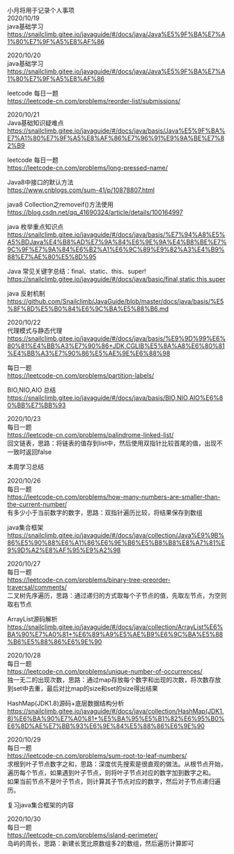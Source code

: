 小月将用于记录个人事项  
2020/10/19  
java基础学习  
https://snailclimb.gitee.io/javaguide/#/docs/java/Java%E5%9F%BA%E7%A1%80%E7%9F%A5%E8%AF%86  

2020/10/20  
java基础学习  
https://snailclimb.gitee.io/javaguide/#/docs/java/Java%E5%9F%BA%E7%A1%80%E7%9F%A5%E8%AF%86  

leetcode 每日一题  
https://leetcode-cn.com/problems/reorder-list/submissions/  

2020/10/21  
Java基础知识疑难点  
https://snailclimb.gitee.io/javaguide/#/docs/java/basis/Java%E5%9F%BA%E7%A1%80%E7%9F%A5%E8%AF%86%E7%96%91%E9%9A%BE%E7%82%B9  

leetcode 每日一题  
https://leetcode-cn.com/problems/long-pressed-name/  

Java8中接口的默认方法  
https://www.cnblogs.com/sum-41/p/10878807.html  

java8 Collection之removeif()方法使用  
https://blog.csdn.net/qq_41690324/article/details/100164997  

java 枚举重点知识点  
https://snailclimb.gitee.io/javaguide/#/docs/java/basis/%E7%94%A8%E5%A5%BDJava%E4%B8%AD%E7%9A%84%E6%9E%9A%E4%B8%BE%E7%9C%9F%E7%9A%84%E6%B2%A1%E6%9C%89%E9%82%A3%E4%B9%88%E7%AE%80%E5%8D%95  

Java 常见关键字总结：final、static、this、super!  
https://snailclimb.gitee.io/javaguide/#/docs/java/basic/final,static,this,super  

java 反射机制  
https://github.com/Snailclimb/JavaGuide/blob/master/docs/java/basis/%E5%8F%8D%E5%B0%84%E6%9C%BA%E5%88%B6.md
  
2020/10/22  
代理模式与静态代理  
https://snailclimb.gitee.io/javaguide/#/docs/java/basis/%E9%9D%99%E6%80%81%E4%BB%A3%E7%90%86+JDK,CGLIB%E5%8A%A8%E6%80%81%E4%BB%A3%E7%90%86%E5%AE%9E%E6%88%98  

每日一题  
https://leetcode-cn.com/problems/partition-labels/  

BIO,NIO,AIO 总结  
https://snailclimb.gitee.io/javaguide/#/docs/java/basis/BIO,NIO,AIO%E6%80%BB%E7%BB%93  

2020/10/23  
每日一题  
https://leetcode-cn.com/problems/palindrome-linked-list/  
回文链表，思路：将链表的值存到list中，然后使用双指针比较首尾的值，出现不一致时返回false  

本周学习总结  


2020/10/26  
每日一题  
https://leetcode-cn.com/problems/how-many-numbers-are-smaller-than-the-current-number/  
有多少小于当前数字的数字，思路：双指针遍历比较，将结果保存到数组  

java集合框架  
https://snailclimb.gitee.io/javaguide/#/docs/java/collection/Java%E9%9B%86%E5%90%88%E6%A1%86%E6%9E%B6%E5%B8%B8%E8%A7%81%E9%9D%A2%E8%AF%95%E9%A2%98  

2020/10/27  
每日一题  
https://leetcode-cn.com/problems/binary-tree-preorder-traversal/comments/  
二叉树先序遍历，思路：通过递归的方式取每个子节点的值，先取左节点，为空则取右节点  

ArrayList源码解析  
https://snailclimb.gitee.io/javaguide/#/docs/java/collection/ArrayList%E6%BA%90%E7%A0%81+%E6%89%A9%E5%AE%B9%E6%9C%BA%E5%88%B6%E5%88%86%E6%9E%90  

2020/10/28  
每日一题  
https://leetcode-cn.com/problems/unique-number-of-occurrences/  
独一无二的出现次数，思路：通过map存放每个数字和出现的次数，将次数存放到set中去重，最后对比map的size和set的size得出结果  

HashMap(JDK1.8)源码+底层数据结构分析   
https://snailclimb.gitee.io/javaguide/#/docs/java/collection/HashMap(JDK1.8)%E6%BA%90%E7%A0%81+%E5%BA%95%E5%B1%82%E6%95%B0%E6%8D%AE%E7%BB%93%E6%9E%84%E5%88%86%E6%9E%90  

2020/10/29  
每日一题  
https://leetcode-cn.com/problems/sum-root-to-leaf-numbers/  
求根到叶子节点数字之和，思路：深度优先搜索是很直观的做法。从根节点开始，遍历每个节点，如果遇到叶子节点，则将叶子节点对应的数字加到数字之和。  
如果当前节点不是叶子节点，则计算其子节点对应的数字，然后对子节点递归遍历。  

复习java集合框架的内容  

2020/10/30  
每日一题  
https://leetcode-cn.com/problems/island-perimeter/  
岛屿的周长，思路：新建长宽比原数组多2的数组，然后遍历计算即可  



